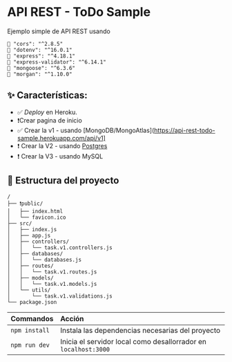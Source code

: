 # API REST - ToDo Sample

Ejemplo simple de API REST usando

    🎯 "cors": "^2.8.5"
    🎯 "dotenv": "^16.0.1"
    🎯 "express": "^4.18.1"
    🎯 "express-validator": "^6.14.1"
    🎯 "mongoose": "^6.3.6"
    🎯 "morgan": "^1.10.0"


<!-- 
# v1

[![En Heroku](<img src="https://www.svgrepo.com/show/331424/heroku.svg" alt="drawing" width="50"/>)](https://api-rest-todo-sample.herokuapp.com/api/v1)


<img src="https://www.svgrepo.com/show/331424/heroku.svg" alt="drawing" width="50"/>


Utiliza MongoDB como motor de base de datos 
[https://api-rest-todo-sample.herokuapp.com/api/v1](https://api-rest-todo-sample.herokuapp.com/api/v1)

- se ocupan la variable de entorno **MONGO_URI** para conectarse a la base de datos -->


## ✨ Características:
- ✅ *Deploy* en Heroku.
- ❗Crear pagina de inicio
- ✅ Crear la v1 - usando [MongoDB/MongoAtlas](https://api-rest-todo-sample.herokuapp.com/api/v1]
- ❗ Crear la V2 - usando [Postgres](https://api-rest-todo-sample.herokuapp.com/api/v2)
- ❗ Crear la V3 - usando MySQL


## 🚀 Estructura del proyecto
```
/
├── ❗public/
│   ├── index.html
│   └── favicon.ico
├── src/
│   ├── index.js
│   ├── app.js
│   ├── controllers/
│   │   └── task.v1.controllers.js
│   ├── databases/
│   │   └── databases.js
│   ├── routes/
│   │   └── task.v1.routes.js
│   ├── models/
│   │   └── task.v1.models.js
│   └── utils/
│       └── task.v1.validations.js
└── package.json
```

| Commandos         | Acción                                                           |
|:----------------  |:---------------------------------------------------------------- |
| `npm install`     | Instala las dependencias necesarias del proyecto                 |
| `npm run dev`     | Inicia el servidor local como desallorrador en `localhost:3000`  |
